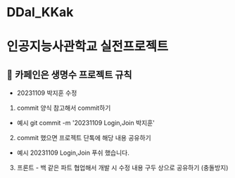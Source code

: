 # DDal_KKak
# 인공지능사관학교 실전프로젝트
## 📌 카페인은 생명수 프로젝트 규칙
- 20231109 박지훈 수정
1. commit 양식 참고해서 commit하기
- 예시 git commit -m '20231109 Login,Join 박지훈'
2. commit 했으면 프로젝트 단톡에 해당 내용 공유하기
- 예시 20231109 Login,Join 푸쉬 했습니다.
3. 프론트 - 백 같은 파트 협업해서 개발 시 수정 내용 구두 상으로 공유하기 (충돌방지)